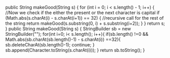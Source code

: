 public String makeGood(String s) {
for (int i = 0; i < s.length() - 1; i++) {
//Now we check if the either the present or the next character is capital
if (Math.abs(s.charAt(i) - s.charAt(i+1)) == 32) {
//recursive call for the rest of the string
return makeGood(s.substring(0, i) + s.substring(i+2));
}
}
return s;
}
public String makeGood(String s) {
StringBuilder sb = new StringBuilder("");
for(int i=0; i< s.length(); i++){
if(sb.length() !=0 && Math.abs(sb.charAt(sb.length()-1) - s.charAt(i)) ==32){
sb.deleteCharAt(sb.length()-1);
continue;
}
sb.append(Character.toString(s.charAt(i)));
}
return sb.toString();
}